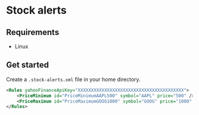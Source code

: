 # Stock alerts

## Requirements

* Linux

## Get started

Create a `.stock-alerts.xml` file in your home directory.

```xml
<Rules yahooFinanceApiKey="XXXXXXXXXXXXXXXXXXXXXXXXXXXXXXXXXXXXXXXX">
    <PriceMinimum id="PriceMinimumAAPL500" symbol="AAPL" price="500" />
    <PriceMaximum id="PriceMaximumGOOG1000" symbol="GOOG" price="1000" message="Google price has exceeded $1000." />
</Rules>
```

